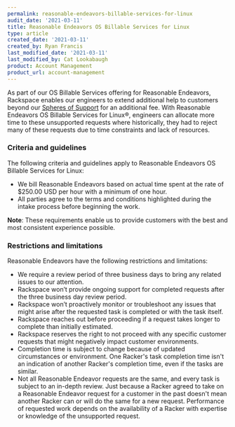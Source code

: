 ```yaml
---
permalink: reasonable-endeavors-billable-services-for-linux
audit_date: '2021-03-11'
title: Reasonable Endeavors OS Billable Services for Linux
type: article
created_date: '2021-03-11'
created_by: Ryan Francis
last_modified_date: '2021-03-11'
last_modified_by: Cat Lookabaugh
product: Account Management
product_url: account-management
---
```


As part of our OS Billable Services offering for Reasonable Endeavors, Rackspace
enables our engineers to extend additional help to customers beyond our
[Spheres of Support](https://docs.rackspace.com/support/how-to/linux-spheres-of-support-for-dedicated-and-managed-ops)
for an additional fee. With Reasonable Endeavors OS Billable Services for Linux&reg;, engineers
can allocate more time to these unsupported requests where historically, they had to
reject many of these requests due to time constraints and lack of resources.

### Criteria and guidelines

The following criteria and guidelines apply to Reasonable Endeavors OS Billable Services
for Linux:

* We bill Reasonable Endeavors based on actual time spent at the rate of $250.00 USD per
  hour with a minimum of one hour.
* All parties agree to the terms and conditions highlighted during the intake process
  before beginning the work.

**Note**: These requirements enable us to provide customers with the best and most
consistent experience possible.

### Restrictions and limitations

Reasonable Endeavors have the following restrictions and limitations:

* We require a review period of three business days to bring any related issues to our
  attention.
* Rackspace won’t provide ongoing support for completed requests after the three business
  day review period.
* Rackspace won’t proactively monitor or troubleshoot any issues that might arise after
  the requested task is completed or with the task itself.
* Rackspace reaches out before proceeding if a request takes longer to complete than
  initially estimated.
* Rackspace reserves the right to not proceed with any specific customer requests that
  might negatively impact customer environments.
* Completion time is subject to change because of updated circumstances or environment.
  One Racker's task completion time isn't an indication of another Racker's completion
  time, even if the tasks are similar.
* Not all Reasonable Endeavor requests are the same, and every task is subject to an
  in-depth review. Just because a Racker agreed to take on a Reasonable Endeavor request
  for a customer in the past doesn't mean another Racker can or will do the same for a
  new request. Performance of requested work depends on the availability of a Racker with
  expertise or knowledge of the unsupported request.
